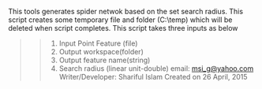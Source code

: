 This tools generates spider netwok based on the set search radius.
This script creates some temporary file and folder (C:\temp) which will be deleted when script completes.
This script takes three inputs as below
>>1. Input Point Feature (file)
>>2. Output workspace(folder)
>>3. Output feature name(string)
>>4. Search radius (linear unit-double)
email: msi_g@yahoo.com
Writer/Developer: Shariful Islam
Created on 26 April, 2015